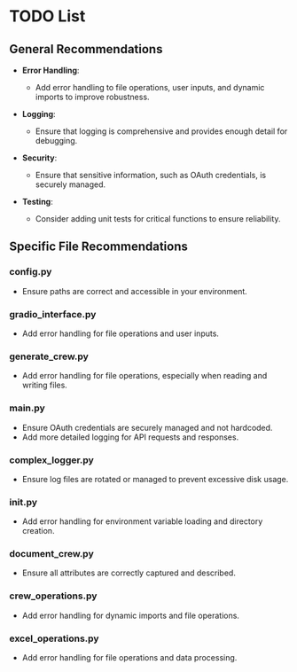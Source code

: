 # TODO List

## General Recommendations

- **Error Handling**: 
  - Add error handling to file operations, user inputs, and dynamic imports to improve robustness.

- **Logging**: 
  - Ensure that logging is comprehensive and provides enough detail for debugging.

- **Security**: 
  - Ensure that sensitive information, such as OAuth credentials, is securely managed.

- **Testing**: 
  - Consider adding unit tests for critical functions to ensure reliability.

## Specific File Recommendations

### config.py
- Ensure paths are correct and accessible in your environment.

### gradio_interface.py
- Add error handling for file operations and user inputs.

### generate_crew.py
- Add error handling for file operations, especially when reading and writing files.

### main.py
- Ensure OAuth credentials are securely managed and not hardcoded.
- Add more detailed logging for API requests and responses.

### complex_logger.py
- Ensure log files are rotated or managed to prevent excessive disk usage.

### init.py
- Add error handling for environment variable loading and directory creation.

### document_crew.py
- Ensure all attributes are correctly captured and described.

### crew_operations.py
- Add error handling for dynamic imports and file operations.

### excel_operations.py
- Add error handling for file operations and data processing.
